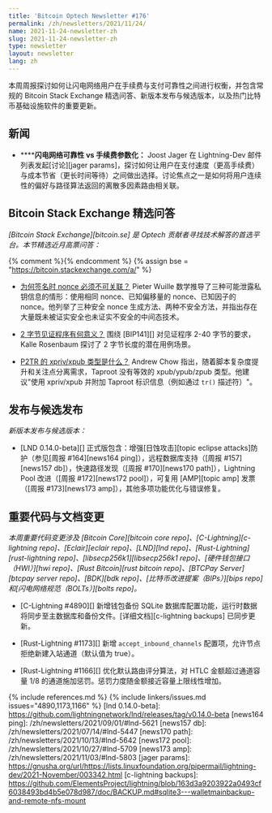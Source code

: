 ```yaml
---
title: 'Bitcoin Optech Newsletter #176'
permalink: /zh/newsletters/2021/11/24/
name: 2021-11-24-newsletter-zh
slug: 2021-11-24-newsletter-zh
type: newsletter
layout: newsletter
lang: zh
---
```

本周周报探讨如何让闪电网络用户在手续费与支付可靠性之间进行权衡，并包含常规的 Bitcoin Stack Exchange 精选问答、新版本发布与候选版本，以及热门比特币基础设施软件的重要更新。


## 新闻

- ​**<!--n1-->****闪电网络可靠性 vs 手续费参数化：**
  Joost Jager 在 Lightning-Dev 邮件列表发起[讨论][jager params]，探讨如何让用户在支付速度（更高手续费）与成本节省（更长时间等待）之间做出选择。讨论焦点之一是如何将用户连续性的偏好与路径算法返回的离散多因素路由相关联。

## Bitcoin Stack Exchange 精选问答

*[Bitcoin Stack Exchange][bitcoin.se] 是 Optech 贡献者寻找技术解答的首选平台。本节精选近月高票问答：*

{% comment %}<!-- https://bitcoin.stackexchange.com/search?tab=votes&q=created%3a1m..%20is%3aanswer -->{% endcomment %}
{% assign bse = "https://bitcoin.stackexchange.com/a/" %}

- [为何签名时 nonce 必须不可关联？]({{bse}}110811)
  Pieter Wuille 数学推导了三种可能泄露私钥信息的情形：使用相同 nonce、已知偏移量的 nonce、已知因子的 nonce。他列举了三种安全 nonce 生成方法、两种不安全方法，并指出存在大量既未被证实安全也未证实不安全的中间态技术。

- [2 字节见证程序有何意义？]({{bse}}110660)
  围绕 [BIP141][] 对见证程序 2-40 字节的要求，Kalle Rosenbaum 探讨了 2 字节长度的潜在用例场景。

- [P2TR 的 xpriv/xpub 类型是什么？]({{bse}}110733)
  Andrew Chow 指出，随着脚本复杂度提升和关注点分离需求，Taproot 没有等效的 xpub/ypub/zpub 类型。他建议"使用 xpriv/xpub 并附加 Taproot 标识信息（例如通过 `tr()` 描述符）"。

## 发布与候选发布

*新版本发布与候选版本：*

- [LND 0.14.0-beta][] 正式版包含：增强[日蚀攻击][topic eclipse attacks]防护（参见[周报 #164][news164 ping]），远程数据库支持（[周报 #157][news157 db]），快速路径发现（[周报 #170][news170 path]），Lightning Pool 改进（[周报 #172][news172 pool]），可复用 [AMP][topic amp] 发票（[周报 #173][news173 amp]），其他多项功能优化与错误修复。

## 重要代码与文档变更

*本周重要代码变更涉及 [Bitcoin Core][bitcoin core repo]、[C-Lightning][c-lightning repo]、[Eclair][eclair repo]、[LND][lnd repo]、[Rust-Lightning][rust-lightning repo]、[libsecp256k1][libsecp256k1 repo]、[硬件钱包接口（HWI）][hwi repo]、[Rust Bitcoin][rust bitcoin repo]、[BTCPay Server][btcpay server repo]、[BDK][bdk repo]、[比特币改进提案（BIPs）][bips repo]和[闪电网络规范（BOLTs）][bolts repo]。*

- [C-Lightning #4890][] 新增钱包备份 SQLite 数据库配置功能，运行时数据将同步至主数据库和备份文件。[详细文档][c-lightning backups] 已同步更新。

- [Rust-Lightning #1173][] 新增 `accept_inbound_channels` 配置项，允许节点拒绝新建入站通道（默认值为 true）。

- [Rust-Lightning #1166][] 优化默认路由评分算法，对 HTLC 金额超过通道容量 1/8 的通道施加惩罚。惩罚力度随金额接近容量上限线性增加。

{% include references.md %}
{% include linkers/issues.md issues="4890,1173,1166" %}
[lnd 0.14.0-beta]: https://github.com/lightningnetwork/lnd/releases/tag/v0.14.0-beta
[news164 ping]: /zh/newsletters/2021/09/01/#lnd-5621
[news157 db]: /zh/newsletters/2021/07/14/#lnd-5447
[news170 path]: /zh/newsletters/2021/10/13/#lnd-5642
[news172 pool]: /zh/newsletters/2021/10/27/#lnd-5709
[news173 amp]: /zh/newsletters/2021/11/03/#lnd-5803
[jager params]: https://gnusha.org/url/https://lists.linuxfoundation.org/pipermail/lightning-dev/2021-November/003342.html
[c-lightning backups]: https://github.com/ElementsProject/lightning/blob/163d3a9203922a0493cf6038493bd4b5e078d987/doc/BACKUP.md#sqlite3---walletmainbackup-and-remote-nfs-mount
